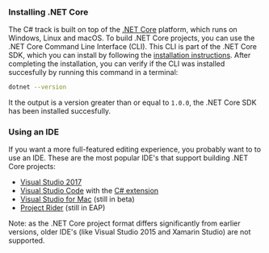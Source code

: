 ### Installing .NET Core

The C# track is built on top of the [.NET Core](https://www.microsoft.com/net/core/platform) platform, which runs on Windows, Linux and macOS. To build .NET Core projects, you can use the .NET Core Command Line Interface (CLI). This CLI is part of the .NET Core SDK, which you can install by following the [installation instructions](https://www.microsoft.com/net/download/core). After completing the installation, you can verify if the CLI was installed succesfully by running this command in a terminal:

```bash
dotnet --version
```

It the output is a version greater than or equal to `1.0.0`, the .NET Core SDK has been installed succesfully.

### Using an IDE

If you want a more full-featured editing experience, you probably want to to use an IDE. These are the most popular IDE's that support building .NET Core projects:

* [Visual Studio 2017](https://www.visualstudio.com/downloads/)
* [Visual Studio Code](https://code.visualstudio.com/download) with the [C# extension](https://marketplace.visualstudio.com/items?itemName=ms-vscode.csharp)
* [Visual Studio for Mac](https://www.visualstudio.com/vs/visual-studio-mac/) (still in beta)
* [Project Rider](https://www.jetbrains.com/rider/download/) (still in EAP)

Note: as the .NET Core project format differs significantly from earlier versions, older IDE's (like Visual Studio 2015 and Xamarin Studio) are not supported.